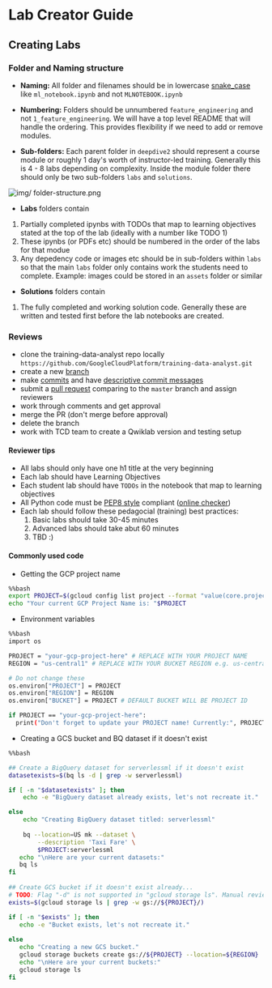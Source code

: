 # Lab Creator Guide

## Creating Labs

### Folder and Naming structure

- __Naming:__ All folder and filenames should be in lowercase [snake_case](https://en.wikipedia.org/wiki/Snake_case) like `ml_notebook.ipynb` and not `MLNOTEBOOK.ipynb`

- __Numbering:__ Folders should be unnumbered `feature_engineering` and not `1_feature_engineering`. We will have a top level README that will handle the ordering. This provides flexibility if we need to add or remove modules.

- __Sub-folders:__ Each parent folder in `deepdive2` should represent a course module or roughly 1 day's worth of instructor-led training. Generally this is 4 - 8 labs depending on complexity. Inside the module folder there should only be two sub-folders `labs` and `solutions`. 

![img/ folder-structure.png](img/folder-structure.png)

- __Labs__ folders contain 
1. Partially completed ipynbs with TODOs that map to learning objectives stated at the top of the lab (ideally with a number like TODO 1)
2. These ipynbs (or PDFs etc) should be numbered in the order of the labs for that modue
3. Any depedency code or images etc should be in sub-folders within `labs` so that the main `labs` folder only contains work the students need to complete. Example: images could be stored in an `assets` folder or similar

- __Solutions__ folders contain 
1. The fully completed and working solution code. Generally these are written and tested first before the lab notebooks are created.

### Reviews
- clone the training-data-analyst repo locally `https://github.com/GoogleCloudPlatform/training-data-analyst.git`
- create a new [branch](https://github.com/Kunena/Kunena-Forum/wiki/Create-a-new-branch-with-git-and-manage-branches)
- make [commits](https://help.github.com/en/desktop/contributing-to-projects/committing-and-reviewing-changes-to-your-project) and have [descriptive commit messages](https://chris.beams.io/posts/git-commit/)
- submit a [pull request](https://help.github.com/en/articles/about-pull-requests) comparing to the `master` branch and assign reviewers
- work through comments and get approval
- merge the PR (don't merge before approval)
- delete the branch
- work with TCD team to create a Qwiklab version and testing setup

#### Reviewer tips
- All labs should only have one h1 title at the very beginning
- Each lab should have Learning Objectives 
- Each student lab should have `TODOs` in the notebook that map to learning objectives
- All Python code must be [PEP8 style](https://www.python.org/dev/peps/pep-0008/) compliant ([online checker](http://pep8online.com/))
- Each lab should follow these pedagocial (training) best practices:
	1. Basic labs should take 30-45 minutes
	2. Advanced labs should take abut 60 minutes
	1. TBD :)

#### Commonly used code
- Getting the GCP project name

```bash
%%bash
export PROJECT=$(gcloud config list project --format "value(core.project)")
echo "Your current GCP Project Name is: "$PROJECT
```

- Environment variables
```bash
%%bash
import os

PROJECT = "your-gcp-project-here" # REPLACE WITH YOUR PROJECT NAME
REGION = "us-central1" # REPLACE WITH YOUR BUCKET REGION e.g. us-central1

# Do not change these
os.environ["PROJECT"] = PROJECT
os.environ["REGION"] = REGION
os.environ["BUCKET"] = PROJECT # DEFAULT BUCKET WILL BE PROJECT ID

if PROJECT == "your-gcp-project-here":
  print("Don't forget to update your PROJECT name! Currently:", PROJECT)
```

- Creating a GCS bucket and BQ dataset if it doesn't exist 

```bash
%%bash

## Create a BigQuery dataset for serverlessml if it doesn't exist
datasetexists=$(bq ls -d | grep -w serverlessml)

if [ -n "$datasetexists" ]; then
    echo -e "BigQuery dataset already exists, let's not recreate it."

else
    echo "Creating BigQuery dataset titled: serverlessml"
    
    bq --location=US mk --dataset \
        --description 'Taxi Fare' \
        $PROJECT:serverlessml
   echo "\nHere are your current datasets:"
   bq ls
fi    
    
## Create GCS bucket if it doesn't exist already...
# TODO: Flag "-d" is not supported in "gcloud storage ls". Manual review required.
exists=$(gcloud storage ls | grep -w gs://${PROJECT}/)

if [ -n "$exists" ]; then
   echo -e "Bucket exists, let's not recreate it."
    
else
   echo "Creating a new GCS bucket."
   gcloud storage buckets create gs://${PROJECT} --location=${REGION}
   echo "\nHere are your current buckets:"
   gcloud storage ls
fi
```
